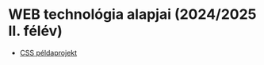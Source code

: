 # WEB technológia alapjai (2024/2025 II. félév)

* [CSS példaprojekt](https://github.com/aron123/webtech-2025/tree/master/quiz)
